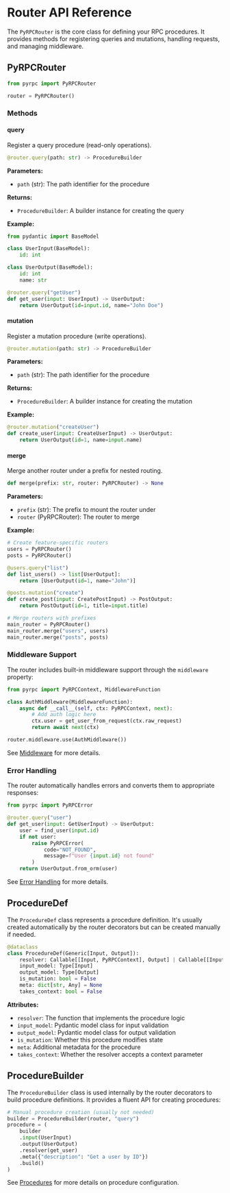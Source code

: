 # Router API Reference

The `PyRPCRouter` is the core class for defining your RPC procedures. It provides methods for registering queries and mutations, handling requests, and managing middleware.

## PyRPCRouter

```python
from pyrpc import PyRPCRouter

router = PyRPCRouter()
```

### Methods

#### query

Register a query procedure (read-only operations).

```python
@router.query(path: str) -> ProcedureBuilder
```

**Parameters:**
- `path` (str): The path identifier for the procedure

**Returns:**
- `ProcedureBuilder`: A builder instance for creating the query

**Example:**
```python
from pydantic import BaseModel

class UserInput(BaseModel):
    id: int

class UserOutput(BaseModel):
    id: int
    name: str

@router.query("getUser")
def get_user(input: UserInput) -> UserOutput:
    return UserOutput(id=input.id, name="John Doe")
```

#### mutation

Register a mutation procedure (write operations).

```python
@router.mutation(path: str) -> ProcedureBuilder
```

**Parameters:**
- `path` (str): The path identifier for the procedure

**Returns:**
- `ProcedureBuilder`: A builder instance for creating the mutation

**Example:**
```python
@router.mutation("createUser")
def create_user(input: CreateUserInput) -> UserOutput:
    return UserOutput(id=1, name=input.name)
```

#### merge

Merge another router under a prefix for nested routing.

```python
def merge(prefix: str, router: PyRPCRouter) -> None
```

**Parameters:**
- `prefix` (str): The prefix to mount the router under
- `router` (PyRPCRouter): The router to merge

**Example:**
```python
# Create feature-specific routers
users = PyRPCRouter()
posts = PyRPCRouter()

@users.query("list")
def list_users() -> list[UserOutput]:
    return [UserOutput(id=1, name="John")]

@posts.mutation("create")
def create_post(input: CreatePostInput) -> PostOutput:
    return PostOutput(id=1, title=input.title)

# Merge routers with prefixes
main_router = PyRPCRouter()
main_router.merge("users", users)
main_router.merge("posts", posts)
```

### Middleware Support

The router includes built-in middleware support through the `middleware` property:

```python
from pyrpc import PyRPCContext, MiddlewareFunction

class AuthMiddleware(MiddlewareFunction):
    async def __call__(self, ctx: PyRPCContext, next):
        # Add auth logic here
        ctx.user = get_user_from_request(ctx.raw_request)
        return await next(ctx)

router.middleware.use(AuthMiddleware())
```

See [Middleware](middleware.md) for more details.

### Error Handling

The router automatically handles errors and converts them to appropriate responses:

```python
from pyrpc import PyRPCError

@router.query("user")
def get_user(input: GetUserInput) -> UserOutput:
    user = find_user(input.id)
    if not user:
        raise PyRPCError(
            code="NOT_FOUND",
            message=f"User {input.id} not found"
        )
    return UserOutput.from_orm(user)
```

See [Error Handling](errors.md) for more details.

## ProcedureDef

The `ProcedureDef` class represents a procedure definition. It's usually created automatically by the router decorators but can be created manually if needed.

```python
@dataclass
class ProcedureDef(Generic[Input, Output]):
    resolver: Callable[[Input, PyRPCContext], Output] | Callable[[Input], Output]
    input_model: Type[Input]
    output_model: Type[Output]
    is_mutation: bool = False
    meta: dict[str, Any] = None
    takes_context: bool = False
```

**Attributes:**
- `resolver`: The function that implements the procedure logic
- `input_model`: Pydantic model class for input validation
- `output_model`: Pydantic model class for output validation
- `is_mutation`: Whether this procedure modifies state
- `meta`: Additional metadata for the procedure
- `takes_context`: Whether the resolver accepts a context parameter

## ProcedureBuilder

The `ProcedureBuilder` class is used internally by the router decorators to build procedure definitions. It provides a fluent API for creating procedures:

```python
# Manual procedure creation (usually not needed)
builder = ProcedureBuilder(router, "query")
procedure = (
    builder
    .input(UserInput)
    .output(UserOutput)
    .resolver(get_user)
    .meta({"description": "Get a user by ID"})
    .build()
)
```

See [Procedures](procedures.md) for more details on procedure configuration. 